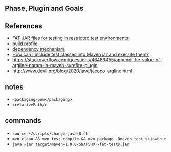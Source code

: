 ## Phase, Plugin and Goals

## References
- [FAT JAR files for testing in restricted test environments](https://daniel-delimata.medium.com/fat-jar-files-for-testing-in-restricted-test-environments-a6b1756a3f6e)
- [build profile](https://maven.apache.org/guides/introduction/introduction-to-profiles.html)
- [dependency mechanism](https://maven.apache.org/guides/introduction/introduction-to-dependency-mechanism.html)
- [How can I include test classes into Maven jar and execute them?](https://stackoverflow.com/questions/36047637/how-can-i-include-test-classes-into-maven-jar-and-execute-them)
- https://stackoverflow.com/questions/46489455/append-the-value-of-argline-param-in-maven-surefire-plugin
- http://www.devll.org/blog/2020/java/jacoco-argline.html

## notes
- `<packaging>pom</packaging>`
- `<relativePath/>`

## commands
- `source ~/scripts/change-java-8.sh`
- `mvn clean && mvn test-compile && mvn package -Dmaven.test.skip=true`
- `java -jar target/maven-1.0.0-SNAPSHOT-fat-tests.jar`
